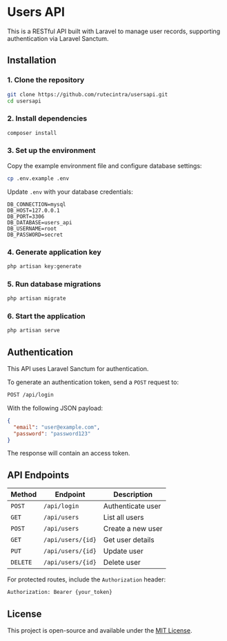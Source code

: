 # Users API

This is a RESTful API built with Laravel to manage user records, supporting authentication via Laravel Sanctum.

## **Installation**

### **1. Clone the repository**

```sh
git clone https://github.com/rutecintra/usersapi.git
cd usersapi
```

### **2. Install dependencies**

```sh
composer install
```

### **3. Set up the environment**

Copy the example environment file and configure database settings:

```sh
cp .env.example .env
```

Update `.env` with your database credentials:

```env
DB_CONNECTION=mysql
DB_HOST=127.0.0.1
DB_PORT=3306
DB_DATABASE=users_api
DB_USERNAME=root
DB_PASSWORD=secret
```

### **4. Generate application key**

```sh
php artisan key:generate
```

### **5. Run database migrations**

```sh
php artisan migrate
```

### **6. Start the application**

```sh
php artisan serve
```

## **Authentication**

This API uses Laravel Sanctum for authentication.

To generate an authentication token, send a `POST` request to:

```sh
POST /api/login
```

With the following JSON payload:

```json
{
  "email": "user@example.com",
  "password": "password123"
}
```

The response will contain an access token.

## **API Endpoints**

| Method   | Endpoint          | Description       |
| -------- | ----------------- | ----------------- |
| `POST`   | `/api/login`      | Authenticate user |
| `GET`    | `/api/users`      | List all users    |
| `POST`   | `/api/users`      | Create a new user |
| `GET`    | `/api/users/{id}` | Get user details  |
| `PUT`    | `/api/users/{id}` | Update user       |
| `DELETE` | `/api/users/{id}` | Delete user       |

For protected routes, include the `Authorization` header:

```sh
Authorization: Bearer {your_token}
```

## **License**

This project is open-source and available under the [MIT License](LICENSE).